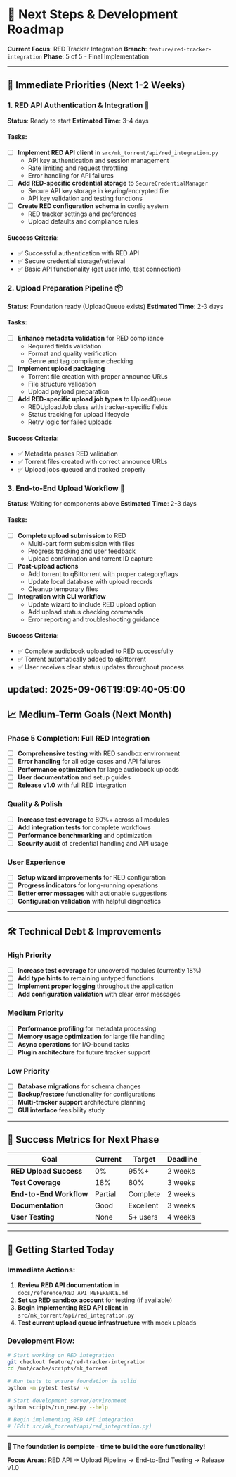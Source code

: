 # 🚀 Next Steps & Development Roadmap

**Current Focus**: RED Tracker Integration
**Branch**: `feature/red-tracker-integration`
**Phase**: 5 of 5 - Final Implementation

---

## 🎯 **Immediate Priorities (Next 1-2 Weeks)**

### 1. **RED API Authentication & Integration** 🔐

**Status**: Ready to start
**Estimated Time**: 3-4 days

#### **Tasks:**

- [ ] **Implement RED API client** in `src/mk_torrent/api/red_integration.py`
  - API key authentication and session management
  - Rate limiting and request throttling
  - Error handling for API failures
- [ ] **Add RED-specific credential storage** to `SecureCredentialManager`
  - Secure API key storage in keyring/encrypted file
  - API key validation and testing functions
- [ ] **Create RED configuration schema** in config system
  - RED tracker settings and preferences
  - Upload defaults and compliance rules

#### **Success Criteria:**

- ✅ Successful authentication with RED API
- ✅ Secure credential storage/retrieval
- ✅ Basic API functionality (get user info, test connection)

### 2. **Upload Preparation Pipeline** 📦

**Status**: Foundation ready (UploadQueue exists)
**Estimated Time**: 2-3 days

#### **Tasks:**

- [ ] **Enhance metadata validation** for RED compliance
  - Required fields validation
  - Format and quality verification
  - Genre and tag compliance checking
- [ ] **Implement upload packaging**
  - Torrent file creation with proper announce URLs
  - File structure validation
  - Upload payload preparation
- [ ] **Add RED-specific upload job types** to UploadQueue
  - REDUploadJob class with tracker-specific fields
  - Status tracking for upload lifecycle
  - Retry logic for failed uploads

#### **Success Criteria:**

- ✅ Metadata passes RED validation
- ✅ Torrent files created with correct announce URLs
- ✅ Upload jobs queued and tracked properly

### 3. **End-to-End Upload Workflow** 🔄

**Status**: Waiting for components above
**Estimated Time**: 2-3 days

#### **Tasks:**

- [ ] **Complete upload submission** to RED
  - Multi-part form submission with files
  - Progress tracking and user feedback
  - Upload confirmation and torrent ID capture
- [ ] **Post-upload actions**
  - Add torrent to qBittorrent with proper category/tags
  - Update local database with upload records
  - Cleanup temporary files
- [ ] **Integration with CLI workflow**
  - Update wizard to include RED upload option
  - Add upload status checking commands
  - Error reporting and troubleshooting guidance

#### **Success Criteria:**

- ✅ Complete audiobook uploaded to RED successfully
- ✅ Torrent automatically added to qBittorrent
- ✅ User receives clear status updates throughout process

updated: 2025-09-06T19:09:40-05:00
---

## 📈 **Medium-Term Goals (Next Month)**

### **Phase 5 Completion: Full RED Integration**

- [ ] **Comprehensive testing** with RED sandbox environment
- [ ] **Error handling** for all edge cases and API failures
- [ ] **Performance optimization** for large audiobook uploads
- [ ] **User documentation** and setup guides
- [ ] **Release v1.0** with full RED integration

### **Quality & Polish**

- [ ] **Increase test coverage** to 80%+ across all modules
- [ ] **Add integration tests** for complete workflows
- [ ] **Performance benchmarking** and optimization
- [ ] **Security audit** of credential handling and API usage

### **User Experience**

- [ ] **Setup wizard improvements** for RED configuration
- [ ] **Progress indicators** for long-running operations
- [ ] **Better error messages** with actionable suggestions
- [ ] **Configuration validation** with helpful diagnostics

---

## 🛠️ **Technical Debt & Improvements**

### **High Priority**

- [ ] **Increase test coverage** for uncovered modules (currently 18%)
- [ ] **Add type hints** to remaining untyped functions
- [ ] **Implement proper logging** throughout the application
- [ ] **Add configuration validation** with clear error messages

### **Medium Priority**

- [ ] **Performance profiling** for metadata processing
- [ ] **Memory usage optimization** for large file handling
- [ ] **Async operations** for I/O-bound tasks
- [ ] **Plugin architecture** for future tracker support

### **Low Priority**

- [ ] **Database migrations** for schema changes
- [ ] **Backup/restore** functionality for configurations
- [ ] **Multi-tracker support** architecture planning
- [ ] **GUI interface** feasibility study

---

## 🎯 **Success Metrics for Next Phase**

| Goal | Current | Target | Deadline |
|------|---------|---------|----------|
| **RED Upload Success** | 0% | 95%+ | 2 weeks |
| **Test Coverage** | 18% | 80% | 3 weeks |
| **End-to-End Workflow** | Partial | Complete | 2 weeks |
| **Documentation** | Good | Excellent | 3 weeks |
| **User Testing** | None | 5+ users | 4 weeks |

---

## 🚀 **Getting Started Today**

### **Immediate Actions:**

1. **Review RED API documentation** in `docs/reference/RED_API_REFERENCE.md`
2. **Set up RED sandbox account** for testing (if available)
3. **Begin implementing RED API client** in `src/mk_torrent/api/red_integration.py`
4. **Test current upload queue infrastructure** with mock uploads

### **Development Flow:**

```bash
# Start working on RED integration
git checkout feature/red-tracker-integration
cd /mnt/cache/scripts/mk_torrent

# Run tests to ensure foundation is solid
python -m pytest tests/ -v

# Start development server/environment
python scripts/run_new.py --help

# Begin implementing RED API integration
# (Edit src/mk_torrent/api/red_integration.py)
```

---

**🎉 The foundation is complete - time to build the core functionality!**

**Focus Areas**: RED API → Upload Pipeline → End-to-End Testing → Release v1.0
